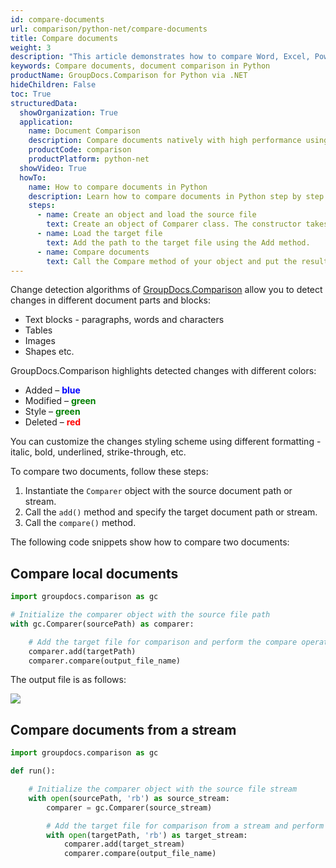 ```yaml
---
id: compare-documents
url: comparison/python-net/compare-documents
title: Compare documents
weight: 3
description: "This article demonstrates how to compare Word, Excel, PowerPoint, Outlook, OneNote, PDF, Image, HTML, AutoCAD, Visio, OpenDocument, OneNote documents using GroupDocs.Comparison for Python via .NET."
keywords: Compare documents, document comparison in Python
productName: GroupDocs.Comparison for Python via .NET
hideChildren: False
toc: True
structuredData:
  showOrganization: True
  application:
    name: Document Comparison
    description: Compare documents natively with high performance using Python language and GroupDocs.Comparison for Python via .NET
    productCode: comparison
    productPlatform: python-net
  showVideo: True
  howTo:
    name: How to compare documents in Python
    description: Learn how to compare documents in Python step by step
    steps:
      - name: Create an object and load the source file
        text: Create an object of Comparer class. The constructor takes the source file path parameter. You may specify absolute or relative file paths as per your requirements.
      - name: Load the target file
        text: Add the path to the target file using the Add method.
      - name: Compare documents
        text: Call the Compare method of your object and put the resulting file path parameter.
---
```



Change detection algorithms of [GroupDocs.Comparison](https://products.groupdocs.com/comparison/python-net) allow you to detect changes in different document parts and blocks:

*   Text blocks - paragraphs, words and characters
*   Tables
*   Images
*   Shapes etc.

GroupDocs.Comparison highlights detected changes with different colors:

*   Added – <font color="blue">**blue** </font>
*   Modified – <font color="green">**green**</font>
*   Style – <font color="green">**green**</font>
*   Deleted – <font color="red">**red**</font>

You can customize the changes styling scheme using different formatting - italic, bold, underlined, strike-through, etc.

To compare two documents, follow these steps:

1.   Instantiate the `Comparer`<!--](https://reference.groupdocs.com/comparison/python-net/com.groupdocs.comparison/comparer)--> object with the source document path or stream.
2.   Call the `add()`<!--](https://reference.groupdocs.com/comparison/python-net/com.groupdocs.comparison/comparer/#add-java.lang.String-)--> method and specify the target document path or stream.
3.   Call the `compare()`<!--](https://reference.groupdocs.com/comparison/python-net/com.groupdocs.comparison/comparer/#compare-java.lang.String-)--> method.

The following code snippets show how to compare two documents:

## Compare local documents

```python
import groupdocs.comparison as gc

# Initialize the comparer object with the source file path
with gc.Comparer(sourcePath) as comparer:

    # Add the target file for comparison and perform the compare operation
    comparer.add(targetPath)
    comparer.compare(output_file_name)
```

The output file is as follows:

![](/comparison/python-net/images/compare-documents.png)

## Compare documents from a stream

```python
import groupdocs.comparison as gc

def run():

    # Initialize the comparer object with the source file stream
    with open(sourcePath, 'rb') as source_stream:
        comparer = gc.Comparer(source_stream)

        # Add the target file for comparison from a stream and perform the compare operation
        with open(targetPath, 'rb') as target_stream:
            comparer.add(target_stream)
            comparer.compare(output_file_name)
```

